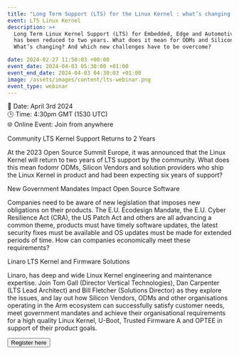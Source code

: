 ```yaml
---
title: "Long Term Support (LTS) for the Linux Kernel : what’s changing now? "
event: LTS Linux Kernel
description: >+
  Long Term Linux Kernel Support (LTS) for Embedded, Edge and Automotive devices
  has been reduced to two years. What does it mean for ODMs and Silicon Vendors?
  What’s changing? And which new challenges have to be overcome?

date: 2024-02-27 11:50:03 +00:00
event_date: 2024-04-03 05:30:00 +01:00
event_end_date: 2024-04-03 04:30:03 +01:00
image: /assets/images/content/lts-webinar.png
event_type: webinar
---
```

📆 Date: April 3rd 2024
<br>🕒 Time: 4:30pm GMT (1530 UTC)
<br>🌐 Online Event: Join from anywhere

Community LTS Kernel Support Returns to 2 Years 

At the 2023 Open Source Summit Europe, it was announced that the Linux Kernel will return to two years of LTS support by the community. What does this mean fodomr ODMs, Silicon Vendors and solution providers who ship the Linux Kernel in product and had been expecting six years of support?

New Government Mandates Impact Open Source Software

Companies need to be aware of new legislation that imposes new obligations on their products. The E.U. Ecodesign Mandate, the E.U. Cyber Resilience Act (CRA), the US Patch Act and others are all advancing a common theme, products must have timely software updates, the latest security fixes must be available and OS updates must be made for extended periods of time. How can companies economically meet these requirements?

Linaro LTS Kernel and Firmware Solutions

Linaro, has deep and wide Linux Kernel engineering and maintenance expertise. Join Tom Gall (Director Vertical Technologies), Dan Carpenter (LTS Lead Architect) and Bill Fletcher (Solutions Director) as they explore the issues, and lay out how Silicon Vendors, ODMs and other organisations operating in the Arm ecosystem can successfully satisfy customer needs, meet government mandates and achieve their organisational requirements for a high quality Linux Kernel, U-Boot, Trusted Firmware A and OPTEE in support of their product goals.

<form action="https://www.eventbrite.co.uk/e/long-term-support-lts-for-the-linux-kernel-whats-changing-now-tickets-856142694847?aff=oddtdtcreator">

<button type="submit">Register here</button>

</form>